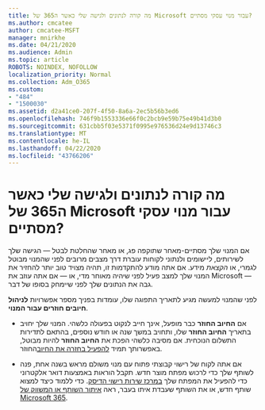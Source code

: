 ```yaml
---
title: מה קורה לנתונים ולגישה שלי כאשר ה365 של Microsoft עבור מנוי עסקי מסתיים?
ms.author: cmcatee
author: cmcatee-MSFT
manager: mnirkhe
ms.date: 04/21/2020
ms.audience: Admin
ms.topic: article
ROBOTS: NOINDEX, NOFOLLOW
localization_priority: Normal
ms.collection: Adm_O365
ms.custom:
- "484"
- "1500030"
ms.assetid: d2a41ce0-207f-4f50-8a6a-2ec5b56b3ed6
ms.openlocfilehash: 746f9b1553336e66f0c2bcb9e59b75e49b41d3b0
ms.sourcegitcommit: 631cbb5f03e5371f0995e976536d24e9d13746c3
ms.translationtype: MT
ms.contentlocale: he-IL
ms.lasthandoff: 04/22/2020
ms.locfileid: "43766206"
---
```

# <a name="what-happens-to-my-data-and-access-when-my-microsoft-365-for-business-subscription-ends"></a>מה קורה לנתונים ולגישה שלי כאשר ה365 של Microsoft עבור מנוי עסקי מסתיים?

אם המנוי שלך מסתיים-מאחר שתוקפה פג, או מאחר שהחלטת לבטל — הגישה שלך לשירותים, ליישומים ולנתוני לקוחות עוברת דרך מצבים מרובים לפני שהמנוי מבוטל לגמרי, או *הקצאת* מידע. אם אתה מודע להתקדמות זו, תהיה מצויד טוב יותר להחזיר את המנוי שלך למצב פעיל לפני שיהיה מאוחר מדי, או — אם אתה עוזב את Microsoft — גבה את הנתונים שלך לפני שיימחק בסופו של דבר.
  
לפני שהמנוי למעשה מגיע לתאריך התפוגה שלו, עומדות בפניך מספר אפשרויות **לניהול חיובים חוזרים עבור המנוי**.
  
- אם **החיוב החוזר** כבר מופעל, אינך חייב לנקוט בפעולה כלשהי. המנוי שלך יחויב בתאריך **החיוב החוזר** שלו, ותחויב במשך שנה או חודש נוספים, בהתאם לתדירות התשלום הנוכחית. אם מסיבה כלשהי הפכת את **החיוב החוזר** להיות מבוטל, באפשרותך תמיד [להפעיל בחזרה את החיוב](https://docs.microsoft.com/office365/admin/subscriptions-and-billing/renew-your-subscription#turn-recurring-billing-off-or-on)החוזר.

- אם אתה לקוח של רישוי קבוצתי פתוח עם מנוי משולם מראש בשנה אחת, פנה לשותף שלך כדי לרכוש מפתח מוצר חדש. תקבל הוראות באמצעות דואר אלקטרוני כדי להפעיל את המפתח שלך [במרכז שירות רישוי הדיסק](https://go.microsoft.com/fwlink/p/?LinkID=282016). כדי ללמוד כיצד למצוא שותף חדש, או את השותף שעבדת איתו בעבר, ראה [איתור השותף או המשווק של Microsoft 365](https://docs.microsoft.com/office365/admin/manage/find-your-partner-or-reseller).